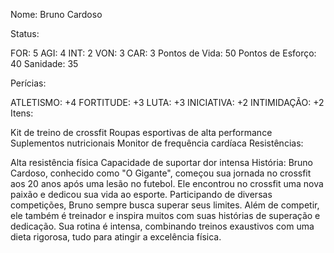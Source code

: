 Nome: Bruno Cardoso

Status:

FOR: 5
AGI: 4
INT: 2
VON: 3
CAR: 3
Pontos de Vida: 50 Pontos de Esforço: 40 Sanidade: 35

Perícias:

ATLETISMO: +4
FORTITUDE: +3
LUTA: +3
INICIATIVA: +2
INTIMIDAÇÃO: +2
Itens:

Kit de treino de crossfit
Roupas esportivas de alta performance
Suplementos nutricionais
Monitor de frequência cardíaca
Resistências:

Alta resistência física
Capacidade de suportar dor intensa
História: Bruno Cardoso, conhecido como "O Gigante", começou sua jornada no crossfit aos 20 anos após uma lesão no futebol. Ele encontrou no crossfit uma nova paixão e dedicou sua vida ao esporte. Participando de diversas competições, Bruno sempre busca superar seus limites. Além de competir, ele também é treinador e inspira muitos com suas histórias de superação e dedicação. Sua rotina é intensa, combinando treinos exaustivos com uma dieta rigorosa, tudo para atingir a excelência física.
